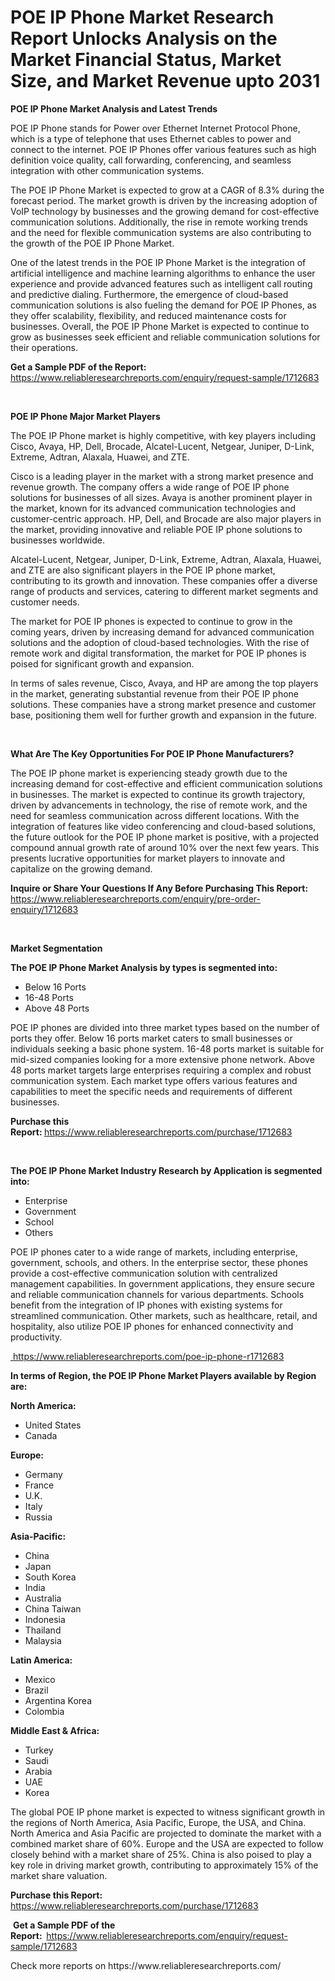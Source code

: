 <p><h1>POE IP Phone Market Research Report Unlocks Analysis on the Market Financial Status, Market Size, and Market Revenue upto 2031</h1></p><p><strong>POE IP Phone Market Analysis and Latest Trends</strong></p>
<p><p>POE IP Phone stands for Power over Ethernet Internet Protocol Phone, which is a type of telephone that uses Ethernet cables to power and connect to the internet. POE IP Phones offer various features such as high definition voice quality, call forwarding, conferencing, and seamless integration with other communication systems.</p><p>The POE IP Phone Market is expected to grow at a CAGR of 8.3% during the forecast period. The market growth is driven by the increasing adoption of VoIP technology by businesses and the growing demand for cost-effective communication solutions. Additionally, the rise in remote working trends and the need for flexible communication systems are also contributing to the growth of the POE IP Phone Market.</p><p>One of the latest trends in the POE IP Phone Market is the integration of artificial intelligence and machine learning algorithms to enhance the user experience and provide advanced features such as intelligent call routing and predictive dialing. Furthermore, the emergence of cloud-based communication solutions is also fueling the demand for POE IP Phones, as they offer scalability, flexibility, and reduced maintenance costs for businesses. Overall, the POE IP Phone Market is expected to continue to grow as businesses seek efficient and reliable communication solutions for their operations.</p></p>
<p><strong>Get a Sample PDF of the Report:&nbsp;</strong> <a href="https://www.reliableresearchreports.com/enquiry/request-sample/1712683">https://www.reliableresearchreports.com/enquiry/request-sample/1712683</a></p>
<p>&nbsp;</p>
<p><strong>POE IP Phone Major Market Players</strong></p>
<p><p>The POE IP Phone market is highly competitive, with key players including Cisco, Avaya, HP, Dell, Brocade, Alcatel-Lucent, Netgear, Juniper, D-Link, Extreme, Adtran, Alaxala, Huawei, and ZTE. </p><p>Cisco is a leading player in the market with a strong market presence and revenue growth. The company offers a wide range of POE IP phone solutions for businesses of all sizes. Avaya is another prominent player in the market, known for its advanced communication technologies and customer-centric approach. HP, Dell, and Brocade are also major players in the market, providing innovative and reliable POE IP phone solutions to businesses worldwide. </p><p>Alcatel-Lucent, Netgear, Juniper, D-Link, Extreme, Adtran, Alaxala, Huawei, and ZTE are also significant players in the POE IP phone market, contributing to its growth and innovation. These companies offer a diverse range of products and services, catering to different market segments and customer needs. </p><p>The market for POE IP phones is expected to continue to grow in the coming years, driven by increasing demand for advanced communication solutions and the adoption of cloud-based technologies. With the rise of remote work and digital transformation, the market for POE IP phones is poised for significant growth and expansion. </p><p>In terms of sales revenue, Cisco, Avaya, and HP are among the top players in the market, generating substantial revenue from their POE IP phone solutions. These companies have a strong market presence and customer base, positioning them well for further growth and expansion in the future.</p></p>
<p>&nbsp;</p>
<p><strong>What Are The Key Opportunities For POE IP Phone Manufacturers?</strong></p>
<p><p>The POE IP phone market is experiencing steady growth due to the increasing demand for cost-effective and efficient communication solutions in businesses. The market is expected to continue its growth trajectory, driven by advancements in technology, the rise of remote work, and the need for seamless communication across different locations. With the integration of features like video conferencing and cloud-based solutions, the future outlook for the POE IP phone market is positive, with a projected compound annual growth rate of around 10% over the next few years. This presents lucrative opportunities for market players to innovate and capitalize on the growing demand.</p></p>
<p><strong>Inquire or Share Your Questions If Any Before Purchasing This Report:</strong> <a href="https://www.reliableresearchreports.com/enquiry/pre-order-enquiry/1712683">https://www.reliableresearchreports.com/enquiry/pre-order-enquiry/1712683</a></p>
<p>&nbsp;</p>
<p><strong>Market Segmentation</strong></p>
<p><strong>The POE IP Phone Market Analysis by types is segmented into:</strong></p>
<p><ul><li>Below 16 Ports</li><li>16-48 Ports</li><li>Above 48 Ports</li></ul></p>
<p><p>POE IP phones are divided into three market types based on the number of ports they offer. Below 16 ports market caters to small businesses or individuals seeking a basic phone system. 16-48 ports market is suitable for mid-sized companies looking for a more extensive phone network. Above 48 ports market targets large enterprises requiring a complex and robust communication system. Each market type offers various features and capabilities to meet the specific needs and requirements of different businesses.</p></p>
<p><strong>Purchase this Report:&nbsp;</strong><a href="https://www.reliableresearchreports.com/purchase/1712683">https://www.reliableresearchreports.com/purchase/1712683</a></p>
<p>&nbsp;</p>
<p><strong>The POE IP Phone Market Industry Research by Application is segmented into:</strong></p>
<p><ul><li>Enterprise</li><li>Government</li><li>School</li><li>Others</li></ul></p>
<p><p>POE IP phones cater to a wide range of markets, including enterprise, government, schools, and others. In the enterprise sector, these phones provide a cost-effective communication solution with centralized management capabilities. In government applications, they ensure secure and reliable communication channels for various departments. Schools benefit from the integration of IP phones with existing systems for streamlined communication. Other markets, such as healthcare, retail, and hospitality, also utilize POE IP phones for enhanced connectivity and productivity.</p></p>
<p><a href="https://www.reliableresearchreports.com/poe-ip-phone-r1712683">&nbsp;https://www.reliableresearchreports.com/poe-ip-phone-r1712683</a></p>
<p><strong>In terms of Region, the POE IP Phone Market Players available by Region are:</strong></p>
<p>
    <p> <strong> North America: </strong>
        <ul>
            <li>United States</li>
            <li>Canada</li>
        </ul>
        </p> 
    <p> <strong> Europe: </strong>
        <ul>
            <li>Germany</li>
            <li>France</li>
            <li>U.K.</li>
            <li>Italy</li>
            <li>Russia</li>
        </ul>
        </p> 
    <p> <strong> Asia-Pacific: </strong>
        <ul>
            <li>China</li>
            <li>Japan</li>
            <li>South Korea</li>
            <li>India</li>
            <li>Australia</li>
            <li>China Taiwan</li>
            <li>Indonesia</li>
            <li>Thailand</li>
            <li>Malaysia</li>
        </ul>
        </p> 
    <p> <strong> Latin America: </strong>
        <ul>
            <li>Mexico</li>
            <li>Brazil</li>
            <li>Argentina Korea</li>
            <li>Colombia</li>
        </ul>
        </p> 
    <p> <strong> Middle East & Africa: </strong>
        <ul>
            <li>Turkey</li>
            <li>Saudi</li>
            <li>Arabia</li>
            <li>UAE</li>
            <li>Korea</li>
        </ul>
    </p>
    </p>
<p><p>The global POE IP phone market is expected to witness significant growth in the regions of North America, Asia Pacific, Europe, the USA, and China. North America and Asia Pacific are projected to dominate the market with a combined market share of 60%. Europe and the USA are expected to follow closely behind with a market share of 25%. China is also poised to play a key role in driving market growth, contributing to approximately 15% of the market share valuation.</p></p>
<p><strong>Purchase this Report: </strong><a href="https://www.reliableresearchreports.com/purchase/1712683">https://www.reliableresearchreports.com/purchase/1712683</a></p>
<p>&nbsp;<strong>Get a Sample PDF of the Report:&nbsp;&nbsp;</strong><a href="https://www.reliableresearchreports.com/enquiry/request-sample/1712683">https://www.reliableresearchreports.com/enquiry/request-sample/1712683</a></p>
<p><strong></strong></p>
<p>Check more reports on https://www.reliableresearchreports.com/</p>